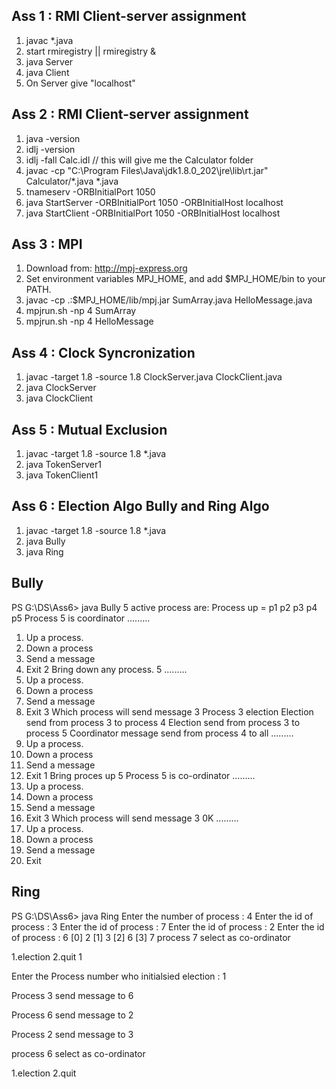 ## Ass 1 : RMI Client-server assignment
1. javac *.java
2. start rmiregistry      ||          rmiregistry &
3. java Server
4. java Client
5. On Server give "localhost"

## Ass 2 : RMI Client-server assignment
1. java -version
2. idlj -version
3. idlj -fall Calc.idl
// this will give me the Calculator folder
4.  javac -cp "C:\Program Files\Java\jdk1.8.0_202\jre\lib\rt.jar" Calculator/*.java *.java
5. tnameserv -ORBInitialPort 1050
6. java StartServer -ORBInitialPort 1050 -ORBInitialHost localhost
7. java StartClient -ORBInitialPort 1050 -ORBInitialHost localhost

## Ass 3 : MPI
1. Download from: http://mpj-express.org
2. Set environment variables MPJ_HOME, and add $MPJ_HOME/bin to your PATH.
3. javac -cp .:$MPJ_HOME/lib/mpj.jar SumArray.java HelloMessage.java
4. mpjrun.sh -np 4 SumArray
5. mpjrun.sh -np 4 HelloMessage

## Ass 4 : Clock Syncronization
1. javac -target 1.8 -source 1.8 ClockServer.java ClockClient.java
2. java ClockServer
3. java ClockClient

## Ass 5 : Mutual Exclusion
1. javac -target 1.8 -source 1.8 *.java
2. java TokenServer1
3. java TokenClient1

## Ass 6 : Election Algo Bully and Ring Algo
1. javac -target 1.8 -source 1.8 *.java
2. java Bully
3. java Ring

## Bully
PS G:\DS\Ass6> java Bully
5 active process are:
Process up  = p1 p2 p3 p4 p5
Process 5 is coordinator
.........
1) Up a process.
2) Down a process
3) Send a message
4) Exit
2
Bring down any process.
5
.........
1) Up a process.
2) Down a process
3) Send a message
4) Exit
3
Which process will send message
3
Process 3 election
Election send from process 3 to process 4
Election send from process 3 to process 5
Coordinator message send from process 4 to all
.........
1) Up a process.
2) Down a process
3) Send a message
4) Exit
1
Bring proces up
5
Process 5 is co-ordinator
.........
1) Up a process.
2) Down a process
3) Send a message
4) Exit
3
Which process will send message
3
0K
.........
1) Up a process.
2) Down a process
3) Send a message
4) Exit

## Ring
PS G:\DS\Ass6> java Ring
Enter the number of process : 
4
Enter the id of process : 
3
Enter the id of process : 
7
Enter the id of process : 
2
Enter the id of process : 
6
  [0] 2  [1] 3  [2] 6  [3] 7
 process 7 select as co-ordinator

 1.election 2.quit 
1

 Enter the Process number who initialsied election :
1

Process 3 send message to 6

Process 6 send message to 2

Process 2 send message to 3

 process 6 select as co-ordinator

 1.election 2.quit
